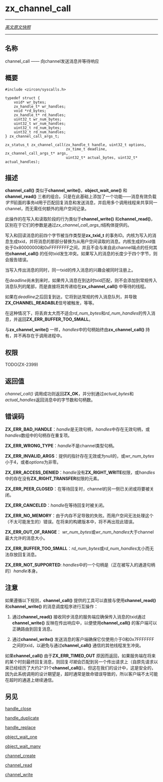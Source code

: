 # zx_channel_call
---

[*英文原文快照*](https://github.com/fuchsia-mirror/zircon/blob/9b1d42b6f62ed4a4fe443eb03e020c74abcc8875/docs/syscalls/channel_call.md)

---
<!-- ## NAME -->
## 名称

<!-- channel_call - send a message to a channel and await a reply -->
channel_call —— 向channel发送消息并等待响应

<!-- ## SYNOPSIS -->
## 概要

```
#include <zircon/syscalls.h>

typedef struct {
    void* wr_bytes;
    zx_handle_t* wr_handles;
    void *rd_bytes;
    zx_handle_t* rd_handles;
    uint32_t wr_num_bytes;
    uint32_t wr_num_handles;
    uint32_t rd_num_bytes;
    uint32_t rd_num_handles;
} zx_channel_call_args_t;

zx_status_t zx_channel_call(zx_handle_t handle, uint32_t options,
                            zx_time_t deadline, zx_channel_call_args_t* args,
                            uint32_t* actual_bytes, uint32_t* actual_handles);
```

<!-- ## DESCRIPTION -->
## 描述

<!-- **channel_call**() is like a combined **channel_write**(), **object_wait_one**(),
and **channel_read**(), with the addition of a feature where a transaction id at
the front of the message payload *bytes* is used to match reply messages with send
messages, enabling multiple calling threads to share a channel without any additional
userspace bookkeeping. -->
**channel_call()** 类似于**channel_write()**，**object_wait_one()** 和**channel_read()** 三者的组合。只是在此基础上添加了一个功能——消息有效负载*字节*前面的事务id用于匹配回复消息和发送消息，并启用多个调用线程来共享同一channel，而无需任何额外的用户空间记录。

<!-- The write and read phases of this operation behave like **channel_write**() and
**channel_read**() with the difference that their parameters are provided via the
*zx_channel_call_args_t* structure. -->
此操作的在写入和读取阶段的行为类似于**channel_write()** 和**channel_read()**，区别在于它们的参数是通过*zx_channel_call_args_t*结构体提供的。

<!-- The first four bytes of the written and read back messages are treated as a
transaction ID of type **zx_txid_t**.  The kernel generates a txid for the
written message, replacing that part of the message as read from userspace.
The kernel generated txid will be between 0x80000000 and 0xFFFFFFFF, and will
not collide with any txid from any other **channel_call**() in progress against
this channel endpoint.  If the written message has a length of fewer than four
bytes, an error is reported. -->
写入和回读消息的前四个字节被当作类型是**zx_txid_t** 的事务ID。内核为写入的消息生成txid，并将消息的那部分替换为从用户空间读取的消息。内核生成的txid值处于0x80000000和0xFFFFFFFF之间，并且不会与来自此channel端点的任何其他**channel_call()** 的任何txid发生冲突。如果写入的消息的长度少于四个字节，则会报告错误。

<!-- When the outbound message is written, simultaneously an interest is registered
for inbound messages of the matching txid. -->
当写入传出消息的同时，同一txid的传入消息的兴趣会被同时注册上。

<!-- 
While *deadline* has not passed, if an inbound message arrives with a matching txid,
instead of being added to the tail of the general inbound message queue, it is delivered
directly to the thread waiting in **zx_channel_call**(). -->
在*deadline*尚未到来时，如果传入消息在到达时txid匹配，则不会添加到常规传入消息队列的尾部，而是直接将其传递给在**zx_channel_call()** 中等待的线程。

<!-- If such a reply arrives after *deadline* has passed, it will arrive in the general
inbound message queue, cause **ZX_CHANNEL_READABLE** to be signaled, etc. -->
如果在*deadline*之后回复到达，它将到达常规的传入消息队列，并导致**ZX_CHANNEL_READABLE**信号被触发，等等。

<!-- Inbound messages that are too large to fit in *rd_num_bytes* and *rd_num_handles*
are discarded and **ZX_ERR_BUFFER_TOO_SMALL** is returned in that case. -->
在这种情况下，将丢弃太大而不适合*rd_num_bytes*和*rd_num_handles*的传入消息，并返回**ZX_ERR_BUFFER_TOO_SMALL**。

<!-- As with **zx_channel_write**(), the handles in *handles* are always consumed by
**zx_channel_call**() and no longer exist in the calling process. -->
与**zx_channel_write()** 一样，*handles*中的句柄始终由**zx_channel_call()** 持有，并不再存在于调用进程中。

<!-- ## RIGHTS -->
## 权限

TODO(ZX-2399)

<!-- ## RETURN VALUE -->
## 返回值

<!-- **channel_call**() returns **ZX_OK** on success and the number of bytes and
count of handles in the reply message are returned via *actual_bytes* and
*actual_handles*, respectively. -->
*channel_call()* 调用成功则返回**ZX_OK**，并分别通过*actual_bytes*和*actual_handles*返回消息中的字节数和句柄数。

<!-- ## ERRORS -->
## 错误码

<!-- **ZX_ERR_BAD_HANDLE**  *handle* is not a valid handle, any element in
*handles* is not a valid handle, or there are duplicates among the handles
in the *handles* array. -->
**ZX_ERR_BAD_HANDLE**：*handle*是无效句柄，*handles*中存在无效句柄，或*handles*数组中的句柄存在重复项。

<!-- **ZX_ERR_WRONG_TYPE**  *handle* is not a channel handle. -->
**ZX_ERR_WRONG_TYPE**：*handle*不是channel类型句柄。

<!-- **ZX_ERR_INVALID_ARGS**  any of the provided pointers are invalid or null,
or *wr_num_bytes* is less than four, or *options* is nonzero. -->
**ZX_ERR_INVALID_ARGS**：提供的指针存在无效或为null的，或*wr_num_bytes*小于4，或者*options*为非零。

<!-- **ZX_ERR_ACCESS_DENIED**  *handle* does not have **ZX_RIGHT_WRITE** or
any element in *handles* does not have **ZX_RIGHT_TRANSFER**. -->
**ZX_ERR_ACCESS_DENIED**：*handle*没有**ZX_RIGHT_WRITE**权限，或*handles*中的存在没有**ZX_RIGHT_TRANSFER**权限的元素。

<!-- **ZX_ERR_PEER_CLOSED**  The other side of the channel was closed or became
closed while waiting for the reply. -->
**ZX_ERR_PEER_CLOSED**：在等待回复时，channel的另一侧已关闭或将要被关闭。

<!-- **ZX_ERR_CANCELED**  *handle* was closed while waiting for a reply. -->
**ZX_ERR_CANCELED**：*handle*在等待回复时被关闭。

<!-- **ZX_ERR_NO_MEMORY**  Failure due to lack of memory.
There is no good way for userspace to handle this (unlikely) error.
In a future build this error will no longer occur. -->
**ZX_ERR_NO_MEMORY**：由于内存不足导致的失败。而用户空间无法处理这个（不太可能发生的）错误。在将来的构建版本中，将不再出现此错误。

<!-- **ZX_ERR_OUT_OF_RANGE**  *wr_num_bytes* or *wr_num_handles* are larger than the
largest allowable size for channel messages. -->
**ZX_ERR_OUT_OF_RANGE**： *wr_num_bytes*或*wr_num_handles*大于channel最大允许的消息大小。

<!-- **ZX_ERR_BUFFER_TOO_SMALL**  *rd_num_bytes* or *rd_num_handles* are too small
to contain the reply message. -->
**ZX_ERR_BUFFER_TOO_SMALL**：*rd_num_bytes*或*rd_num_handles*太小而无法存放回复消息。
<!-- 
**ZX_ERR_NOT_SUPPORTED**  one of the handles in *handles* was *handle*
(the handle to the channel being written to). -->
**ZX_ERR_NOT_SUPPORTED**: *handles*中的一个句柄是（正在被写入的通道句柄的）*handle*本身。

<!-- ## NOTES -->
## 注意

<!-- The facilities provied by **channel_call**() can interoperate with message dispatchers
using **channel_read**() and **channel_write**() directly, provided the following rules
are observed: -->

如果遵循以下规则，**channel_call()** 提供的工具可以直接与使用**channel_read()** 和**channel_write()** 的消息调度程序进行互操作：

<!-- 1. A server receiving synchronous messages via **channel_read**() should ensure that the
txid of incoming messages is reflected back in outgoing responses via **channel_write**()
so that clients using **channel_call**() can correctly route the replies. -->
1. 通过**channel_read()** 接收同步消息的服务端应确保传入消息的txid通过**channel_write()** 反映在传出响应中，以便使用**channel_call()** 的客户端可以正确路由到回复消息。

<!-- 2. A client sending messages via **channel_write**() that will be replied to should ensure
that it uses txids between 0 and 0x7FFFFFFF only, to avoid colliding with other threads
communicating via **channel_call**(). -->
2. 通过**channel_write()** 发送消息的客户端确保它仅使用介于0和0x7FFFFFFF之间的txid，以避免与通过**channel_call()** 通信的其他线程发生冲突。

<!-- If a **channel_call**() returns due to **ZX_ERR_TIMED_OUT**, if the server eventually replies,
at some point in the future, the reply *could* match another outbound request (provided about
2^31 **channel_call**()s have happened since the original request.  This syscall is designed
around the expectation that timeouts are generally fatal and clients do not expect to continue
communications on a channel that is timing out. -->
如果**channel_call()** 由于**ZX_ERR_TIMED_OUT** 原因而返回，如果服务端在将来的某个时刻最终回复消息，则回复*可能*会匹配到另一个传出请求上（自原先请求以来已经经历了大约2^31个**channel_call()**）。但这在我们的设计中，这是安全的，因为此系统调用的设计期望是，超时通常是致命错误导致的，所以客户端不太可能在超时的通道上继续通信。

<!-- ## SEE ALSO -->
## 另见

<!-- [handle_close](handle_close.md),
[handle_duplicate](handle_duplicate.md),
[handle_replace](handle_replace.md),
[object_wait_one](object_wait_one.md),
[object_wait_many](object_wait_many.md),
[channel_create](channel_create.md),
[channel_read](channel_read.md),
[channel_write](channel_write.md). -->

[handle_close](handle_close.md)

[handle_duplicate](handle_duplicate.md)

[handle_replace](handle_replace.md)

[object_wait_one](object_wait_one.md)

[object_wait_many](object_wait_many.md)

[channel_create](channel_create.md)

[channel_read](channel_read.md)
 
[channel_write](channel_write.md)